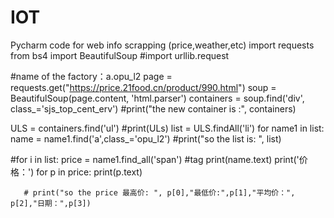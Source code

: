 # IOT
Pycharm code for web info scrapping (price,weather,etc)
import requests
from bs4 import BeautifulSoup
#import urllib.request

#name of the factory：a.opu_l2
page = requests.get("https://price.21food.cn/product/990.html")
soup = BeautifulSoup(page.content, 'html.parser')
containers = soup.find('div', class_='sjs_top_cent_erv')
#print("the new container is :", containers)

ULS = containers.find('ul')
#print(ULs)
list = ULS.findAll('li')
for name1 in list:
    name = name1.find('a',class_='opu_l2')
#print("so the list is:  ", list)

#for i in list:
    price = name1.find_all('span') #<span>tag
    print(name.text)
    print('价格：')
    for p in price:
     print(p.text)

       # print("so the price 最高价: ", p[0],"最低价:",p[1],"平均价：", p[2],"日期：",p[3])

